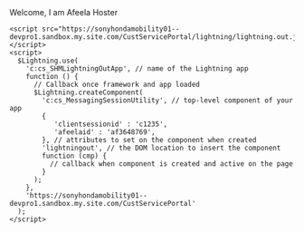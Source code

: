 <html lang="en">
  <head>
    <meta charset="utf-8" />
    <meta name="viewport" content="width=device-width, initial-scale=1" />
  </head>
  <body>
    <div>Welcome, I am Afeela Hoster</div>
    <div id="lightningout"></div>

    <script src="https://sonyhondamobility01--devpro1.sandbox.my.site.com/CustServicePortal/lightning/lightning.out.js"></script>
    <script>
      $Lightning.use(
        'c:cs_SHMLightningOutApp', // name of the Lightning app
        function () {
          // Callback once framework and app loaded
          $Lightning.createComponent(
            'c:cs_MessagingSessionUtility', // top-level component of your app
            {
               'clientsessionid' : 'c1235',
               'afeelaid' : 'af3648769',
            }, // attributes to set on the component when created
            'lightningout', // the DOM location to insert the component
            function (cmp) {
              // callback when component is created and active on the page
            }
          );
        },
        'https://sonyhondamobility01--devpro1.sandbox.my.site.com/CustServicePortal'
      );
    </script>
  </body>
</html>
